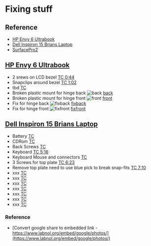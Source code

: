 # Fixing stuff

## Reference
- [HP Envy 6 Ultrabook](./HPEnvy6Ultrabook/)
- [Dell Inspiron 15 Brians Laptop](./DellInspiron15Laptop/)
- [SurfacePro2](./SurfacePro2/)

## [HP Envy 6 Ultrabook](https://www.youtube.com/watch?v=H0j-Lj0nTrc)
  - 2 srews on LCD bezel [TC 0:44](https://youtu.be/H0j-Lj0nTrc?t=44)
  - Snapclips around bezel [TC 1:02](https://youtu.be/H0j-Lj0nTrc?t=62)
  - tbd [TC ]()
  - Broken plastic mount for hinge back ![back](https://lh3.googleusercontent.com/5rxdhn6iefLjl6c5DPMHxFXMTn_KxuzEk_oI71aIBkvxvxJOLBHHd4FGdczgMoxNdA-2_OdR8J99M2i4L_iZyESLPmMtjPEfXmHJStC17OaQUtuBOWv9lc6i1Rr32y7ST8uS1Qdrmg=w600-h315-p-k) [back](https://photos.app.goo.gl/u3U1b7zjENkLCtcq9)
  - Broken plastic mount for hinge front ![front](https://lh3.googleusercontent.com/EVRw8iHOaxi3OR8YkJmnKkE5gy66wvrxdk-wXS5mD3zsdcmT3sm18gtfrlVoZy2i0wBqMAruKp7-EWVG4UHHFgqCXvIGDmoQTJ7URaN3pxyLaQgE33m1O_8hau2m2rDaqcJ35XWrjg=w2400) [front](https://photos.app.goo.gl/cSSkgSu8p51SYfiXA)
  - Fix for hinge back ![fixback](https://lh3.googleusercontent.com/JvJe1yTMF7bAA_AXzNFe3oJRmrY3aCGMEkamtr1I2ytoaX3xY4Hhhx4knUKkT6y_1qDTrTqM4vvmPuEpG32vCAgZtljWPMeNESGTxAm4_6VtWGBiQYs-RqT41MLifOPXs7alyS1sLQ=w2400) [fixback](https://photos.app.goo.gl/EgZ4TBJoFTkuPsaZ7)
  - Fix for hinge front ![fixfront](https://lh3.googleusercontent.com/1zAdLUi0dOga0OEWSas9w26F0g68ws2GRRz7ujoH5FlQdFKnegfV2JX3ydImwkvuv3oxPhvZEK3XykOPZdRVR53j1aZhPAUA_x1kFezD9GWEE29CDXxS3med_32IvpNamcqFdL9P7g=w2400) [fixfront](https://photos.app.goo.gl/DNNGr1AZjX5vh6pD6)


## [Dell Inspiron 15 Brians Laptop](https://youtu.be/q0KGSUeFMbY)
  - Battery [TC ]()
  - CDRom [TC ]()
  - Back Screws [TC ]()
  - Keyboard [TC 5:16](https://youtu.be/q0KGSUeFMbY?t=316)
  - Keyboard Mouse and connectors [TC ]()
  - 3 Screws for top plate [TC 6:23](https://youtu.be/q0KGSUeFMbY?t=383)
  - Remove top plate need to use blue pick to break snap-fits [TC 7:10](https://youtu.be/q0KGSUeFMbY?t=430)
  - xxx [TC ]()
  - xxx [TC ]()
  - xxx [TC ]()
  - xxx [TC ]()
  - xxx [TC ]()
  - xxx [TC ]()
  - xxx [TC ]()
  
### Reference
- [Convert google share to embedded link - https://www.labnol.org/embed/google/photos/](https://www.labnol.org/embed/google/photos/)
